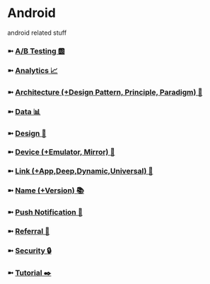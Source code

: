 # Android
android related stuff

### ➼ [A/B Testing 🆎](AB)
### ➼ [Analytics 📈](Analytics)
### ➼ [Architecture (+Design Pattern, Principle, Paradigm) 🧱](Architecture)
### ➼ [Data 📊](Data)
### ➼ [Design 🎨](Design)
### ➼ [Device (+Emulator, Mirror) 📱](Device)
### ➼ [Link (+App,Deep,Dynamic,Universal) 🔗](Link)
### ➼ [Name (+Version) 📚](Name)
### ➼ [Push Notification 🔔](Push)
### ➼ [Referral 🤝](Referral)
### ➼ [Security 🔒](Security)
### ➼ [Tutorial ✒️](Tutorial)


